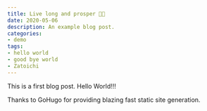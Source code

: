 ```yaml
---
title: Live long and prosper 🖖🏻
date: 2020-05-06
description: An example blog post.
categories:
- demo
tags:
- hello world
- good bye world
- Zatoichi
---
```


This is a first blog post. Hello World!!!

Thanks to GoHugo for providing blazing fast static site generation.
